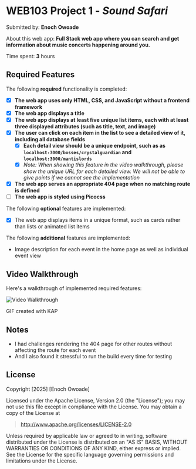 # WEB103 Project 1 - *Sound Safari*

Submitted by: **Enoch Owoade**

About this web app: **Full Stack web app where you can search and get information about music concerts happening around you.**

Time spent: **3** hours

## Required Features

The following **required** functionality is completed:

<!-- Make sure to check off completed functionality below -->
- [X] **The web app uses only HTML, CSS, and JavaScript without a frontend framework**
- [X] **The web app displays a title**
- [X] **The web app displays at least five unique list items, each with at least three displayed attributes (such as title, text, and image)**
- [X] **The user can click on each item in the list to see a detailed view of it, including all database fields**
  - [X] **Each detail view should be a unique endpoint, such as as `localhost:3000/bosses/crystalguardian` and `localhost:3000/mantislords`**
  - [X] *Note: When showing this feature in the video walkthrough, please show the unique URL for each detailed view. We will not be able to give points if we cannot see the implementation* 
- [X] **The web app serves an appropriate 404 page when no matching route is defined**
- [ ] **The web app is styled using Picocss**

The following **optional** features are implemented:

- [X] The web app displays items in a unique format, such as cards rather than lists or animated list items

The following **additional** features are implemented:

- Image description for each event in the home page as well as individual event view

## Video Walkthrough


Here's a walkthrough of implemented required features:

<img src='https://www.loom.com/share/57f5d81c89284842ad611762ad098cc6?sid=c0011196-4051-4568-b34d-d097f9bc4f36' title='Video Walkthrough' width='' alt='Video Walkthrough' />

<!-- Replace this with whatever GIF tool you used! -->
GIF created with KAP 
<!-- Recommended tools:
[Kap](https://getkap.co/) for macOS
[ScreenToGif](https://www.screentogif.com/) for Windows
[peek](https://github.com/phw/peek) for Linux. -->

## Notes

- I had challenges rendering the 404 page for other routes without affecting the route for each event
- And I also found it stressful to run the build every time for testing

## License

Copyright [2025] [Enoch Owoade]

Licensed under the Apache License, Version 2.0 (the "License"); you may not use this file except in compliance with the License. You may obtain a copy of the License at

> http://www.apache.org/licenses/LICENSE-2.0

Unless required by applicable law or agreed to in writing, software distributed under the License is distributed on an "AS IS" BASIS, WITHOUT WARRANTIES OR CONDITIONS OF ANY KIND, either express or implied. See the License for the specific language governing permissions and limitations under the License.
